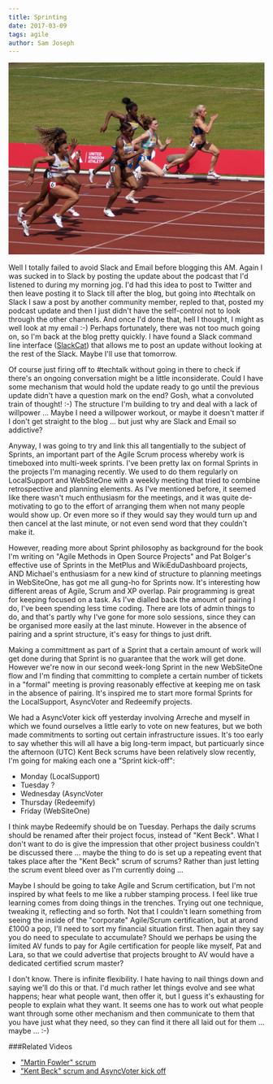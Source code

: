 ```yaml
---
title: Sprinting
date: 2017-03-09
tags: agile
author: Sam Joseph
---
```


![sprinting](/images/sprinting.jpg)

Well I totally failed to avoid Slack and Email before blogging this AM.  Again I was sucked in to Slack by posting the update about the podcast that I'd listened to during my morning jog.  I'd had this idea to post to Twitter and then leave posting it to Slack till after the blog, but going into #techtalk on Slack I saw a post by another community member, repled to that, posted my podcast update and then I just didn't have the self-control not to look through the other channels.  And once I'd done that, hell I thought, I might as well look at my email :-) Perhaps fortunately, there was not too much going on, so I'm back at the blog pretty quickly.  I have found a Slack command line interface ([SlackCat](https://github.com/rlister/slackcat)) that allows me to post an update without looking at the rest of the Slack.  Maybe I'll use that tomorrow.

Of course just firing off to #techtalk without going in there to check if there's an ongoing conversation might be a little inconsiderate.  Could I have some mechanism that would hold the update ready to go until the previous update didn't have a question mark on the end?  Gosh, what a convoluted train of thought! :-) The structure I'm building to try and deal with a lack of willpower ... Maybe I need a willpower workout, or maybe it doesn't matter if I don't get straight to the blog ... but just why are Slack and Email so addictive?

Anyway, I was going to try and link this all tangentially to the subject of Sprints, an important part of the Agile Scrum process whereby work is timeboxed into multi-week sprints.  I've been pretty lax on formal Sprints in the projects I'm managing recently.  We used to do them regularly on LocalSupport and WebSiteOne with a weekly meeting that tried to combine retrospective and planning elements.  As I've mentioned before, it seemed like there wasn't much enthusiasm for the meetings, and it was quite de-motivating to go to the effort of arranging them when not many people would show up.  Or even more so if they would say they would turn up and then cancel at the last minute, or not even send word that they couldn't make it.

However, reading more about Sprint philosophy as background for the book I'm writing on "Agile Methods in Open Source Projects" and Pat Bolger's effective use of Sprints in the MetPlus and WikiEduDashboard projects, AND Michael's enthusiasm for a new kind of structure to planning meetings in WebSiteOne, has got me all gung-ho for Sprints now.  It's interesting how different areas of Agile, Scrum and XP overlap.  Pair programming is great for keeping focused on a task.  As I've dialled back the amount of pairing I do, I've been spending less time coding.  There are lots of admin things to do, and that's partly why I've gone for more solo sessions, since they can be organised more easily at the last minute.  However in the absence of pairing and a sprint structure, it's easy for things to just drift.

Making a committment as part of a Sprint that a certain amount of work will get done during that Sprint is no guarantee that the work will get done.  However we're now in our second week-long Sprint in the new WebSiteOne flow and I'm finding that committing to complete a certain number of tickets in a "formal" meeting is proving reasonably effective at keeping me on task in the absence of pairing.  It's inspired me to start more formal Sprints for the LocalSupport, AsyncVoter and Redeemify projects.

We had a AsyncVoter kick off yesterday involving Arreche and myself in which we found ourselves a little early to vote on new features, but we both made commitments to sorting out certain infrastructure issues.  It's too early to say whether this will all have a big long-term impact, but particuarly since the afternoon (UTC) Kent Beck scrums have been relatively slow recently, I'm going for making each one a "Sprint kick-off":

* Monday (LocalSupport)
* Tuesday ?
* Wednesday (AsyncVoter
* Thursday (Redeemify)
* Friday (WebSiteOne)

I think maybe Redeemify should be on Tuesday.  Perhaps the daily scrums should be renamed after their project focus, instead of "Kent Beck".  What I don't want to do is give the impression that other project business couldn't be discussed there ... maybe the thing to do is set up a repeating event that takes place after the "Kent Beck" scrum of scrums?  Rather than just letting the scrum event bleed over as I'm currently doing ...

Maybe I should be going to take Agile and Scrum certification, but I'm not inspired by what feels to me like a rubber stamping process.  I feel like true learning comes from doing things in the trenches.  Trying out one technique, tweaking it, reflecting and so forth.  Not that I couldn't learn something from seeing the inside of the "corporate" Agile/Scrum certification, but at arond £1000 a pop, I'll need to sort my financial situation first.  Then again they say you do need to speculate to accumulate?  Should we perhaps be using the limited AV funds to pay for Agile certification for people like myself, Pat and Lara, so that we could advertise that projects brought to AV would have a dedicated certified scrum master?

I don't know.  There is infinite flexibility.  I hate having to nail things down and saying we'll do this or that.  I'd much rather let things evolve and see what happens; hear what people want, then offer it, but I guess it's exhausting for people to explain what they want.  It seems one has to work out what people want through some other mechanism and then communicate to them that you have just what they need, so they can find it there all laid out for them ... maybe ... :-)

###Related Videos

* ["Martin Fowler" scrum](https://youtu.be/QP1S5Tp4-TA)
* ["Kent Beck" scrum and AsyncVoter kick off](https://www.youtube.com/watch?v=bI5sC-s1-Eo)
